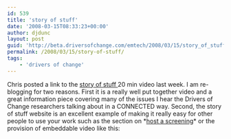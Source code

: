 ```yaml
---
id: 539
title: 'story of stuff'
date: '2008-03-15T08:33:23+00:00'
author: djdunc
layout: post
guid: 'http://beta.driversofchange.com/emtech/2008/03/15/story_of_stuff/'
permalink: /2008/03/15/story-of-stuff/
tags:
    - 'drivers of change'
---
```


Chris posted a link to the [story of stuff ](http://storyofstuff.com/) 20 min video last week. I am re-blogging for two reasons. First it is a really well put together video and a great information piece covering many of the issues I hear the Drivers of Change researchers talking about in a CONNECTED way. Second, the story of stuff website is an excellent example of making it really easy for other people to use your work such as the section on \*[host a screening](http://storyofstuff.com/host.html)\* or the provision of embeddable video like this: